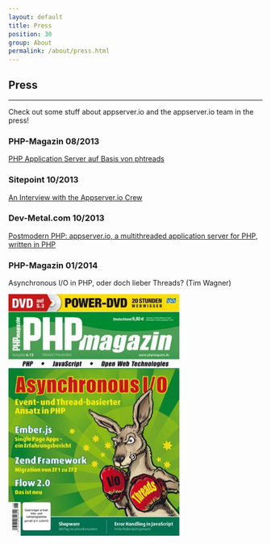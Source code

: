 ```yaml
---
layout: default
title: Press
position: 30
group: About
permalink: /about/press.html
---
```


## Press
<hr>

Check out some stuff about appserver.io and the appserver.io team in the press!

### PHP-Magazin 08/2013
[PHP Application Server auf Basis von phtreads](http://phpmagazin.de/news/PHP-Application-Server-auf-Basis-von-phtreads-166667)

### Sitepoint 10/2013
[An Interview with the Appserver.io Crew](http://www.sitepoint.com/interview-appserver-io-crew/)

### Dev-Metal.com 10/2013
[Postmodern PHP: appserver.io, a multithreaded application server for PHP, written in PHP](http://www.dev-metal.com/postmodern-php-appserver-io-multithreaded-application-server-php-written-php/)

### PHP-Magazin 01/2014
Asynchronous I/O in PHP, oder doch lieber Threads? (Tim Wagner)

<a href="https://phpmagazin.de/PHP-Magazin/PHP-Magazin-62013-167091"><img class="img-thumbnail unstyled" width="339" height="479" src="/assets/img/pm6-13-cover.jpg"></a>